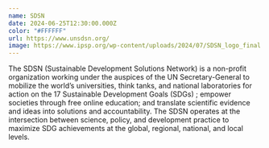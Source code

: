 ```yaml
---
name: SDSN
date: 2024-06-25T12:30:00.000Z
color: "#FFFFFF"
url: https://www.unsdsn.org/
image: https://www.ipsp.org/wp-content/uploads/2024/07/SDSN_logo_final.jpg
---
```

The SDSN (Sustainable Development Solutions Network) is a non-profit organization working under the auspices of the UN Secretary-General to mobilize the world’s universities, think tanks, and national laboratories for action on the 17 Sustainable Development Goals (SDGs) ; empower societies through free online education; and translate scientific evidence and ideas into solutions and accountability. The SDSN operates at the intersection between science, policy, and development practice to maximize SDG achievements at the global, regional, national, and local levels.
